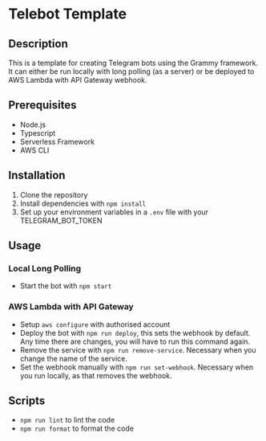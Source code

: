 # Telebot Template

## Description

This is a template for creating Telegram bots using the Grammy framework. It can either be run locally with long polling (as a server) or be deployed to AWS Lambda with API Gateway webhook.

## Prerequisites

- Node.js
- Typescript
- Serverless Framework
- AWS CLI

## Installation

1. Clone the repository
2. Install dependencies with `npm install`
3. Set up your environment variables in a `.env` file with your TELEGRAM_BOT_TOKEN


## Usage
### Local Long Polling
- Start the bot with `npm start`

### AWS Lambda with API Gateway
- Setup `aws configure` with authorised account
- Deploy the bot with `npm run deploy`, this sets the webhook by default. Any time there are changes, you will have to run this command again.
- Remove the service with `npm run remove-service`. Necessary when you change the name of the service.
- Set the webhook manually with `npm run set-webhook`. Necessary when you run locally, as that removes the webhook.

## Scripts

- `npm run lint` to lint the code
- `npm run format` to format the code